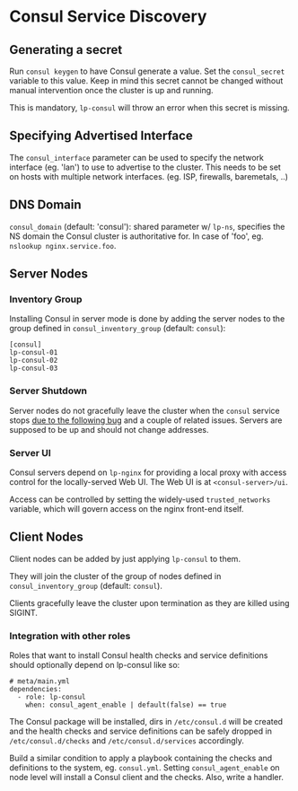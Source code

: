 Consul Service Discovery
===

## Generating a secret

Run `consul keygen` to have Consul generate a value. Set the `consul_secret` variable to this value. Keep in mind this secret cannot be changed without manual intervention once the cluster is up and running.

This is mandatory, `lp-consul` will throw an error when this secret is missing.

## Specifying Advertised Interface

The `consul_interface` parameter can be used to specify the network interface
(eg. 'lan') to use to advertise to the cluster. This needs to be set on hosts
with multiple network interfaces. (eg. ISP, firewalls, baremetals, ..)

## DNS Domain

`consul_domain` (default: 'consul'): shared parameter w/ `lp-ns`, specifies
the NS domain the Consul cluster is authoritative for. In case of 'foo', eg.
`nslookup nginx.service.foo`.

## Server Nodes

### Inventory Group

Installing Consul in server mode is done by adding the server nodes to the group defined in `consul_inventory_group` (default: `consul`):

```
[consul]
lp-consul-01
lp-consul-02
lp-consul-03
```

### Server Shutdown

Server nodes do not gracefully leave the cluster when the `consul` service stops [due to the following bug](https://github.com/hashicorp/consul/issues/750) and a couple of related issues. Servers are supposed to be up and should not change addresses.

### Server UI

Consul servers depend on `lp-nginx` for providing a local proxy with access control for the locally-served Web UI. The Web UI is at `<consul-server>/ui`.

Access can be controlled by setting the widely-used `trusted_networks` variable, which will govern access on the nginx front-end itself.

## Client Nodes

Client nodes can be added by just applying `lp-consul` to them.

They will join the cluster of the group of nodes defined in `consul_inventory_group` (default: `consul`).

Clients gracefully leave the cluster upon termination as they are killed using SIGINT.

### Integration with other roles

Roles that want to install Consul health checks and service definitions should
optionally depend on lp-consul like so:

```
# meta/main.yml
dependencies:
  - role: lp-consul
    when: consul_agent_enable | default(false) == true
```

The Consul package will be installed, dirs in `/etc/consul.d` will be created
and the health checks and service definitions can be safely dropped in `/etc/consul.d/checks` and `/etc/consul.d/services` accordingly.

Build a similar condition to apply a playbook containing the checks and
definitions to the system, eg. `consul.yml`. Setting `consul_agent_enable` on
node level will install a Consul client and the checks. Also, write a handler.
